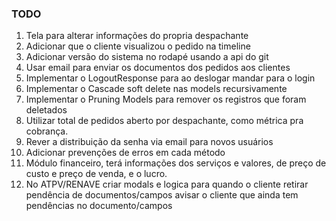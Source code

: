 [//]: # (TODO)

### TODO

1. Tela para alterar informações do propria despachante
2. Adicionar que o cliente visualizou o pedido na timeline
3. Adicionar versão do sistema no rodapé usando a api do git
4. Usar email para enviar os documentos dos pedidos aos clientes
5. Implementar o LogoutResponse para ao deslogar mandar para o login
6. Implementar o Cascade soft delete nas models recursivamente
7. Implementar o Pruning Models para remover os registros que foram deletados
8. Utilizar total de pedidos aberto por despachante, como métrica pra cobrança.
9. Rever a distribuição da senha via email para novos usuários
10. Adicionar prevenções de erros em cada método
11. Módulo financeiro, terá informações dos serviços e valores, de preço de custo e preço de venda, e o lucro.
12. No ATPV/RENAVE criar modals e logica para quando o cliente retirar pendência de documentos/campos avisar o cliente
    que ainda tem pendências no documento/campos
